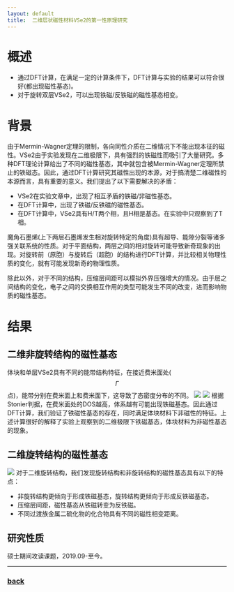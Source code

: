 ```yaml
---
layout: default
title:  二维层状磁性材料VSe2的第一性原理研究
---
```


# 概述
 - 通过DFT计算，在满足一定的计算条件下，DFT计算与实验的结果可以符合很好(都出现磁性基态)。
 - 对于旋转双层VSe2，可以出现铁磁/反铁磁的磁性基态相变。

# 背景
由于Mermin-Wagner定理的限制，各向同性介质在二维情况下不能出现本征的磁性。VSe2由于实验发现在二维极限下，具有强烈的铁磁性而吸引了大量研究。多种DFT理论计算给出了不同的磁性基态，其中就包含被Mermin-Wagner定理所禁止的铁磁态。因此，通过DFT计算研究其磁性出现的本源，对于搞清楚二维磁性的本源而言，具有重要的意义。我们提出了以下需要解决的矛盾：
 - VSe2在实验文章中，出现了相互矛盾的铁磁/非磁性基态。
 - 在DFT计算中，出现了铁磁/反铁磁的磁性基态。
 - 在DFT计算中，VSe2具有H/T两个相，且H相是基态。在实验中只观察到了T相。

魔角石墨烯(上下两层石墨烯发生相对旋转特定的角度)具有超导、能隙分裂等诸多强关联系统的性质。对于平面结构，两层之间的相对旋转可能导致新奇现象的出现。对旋转前（原胞）与旋转后（超胞）的结构进行DFT计算，并比较相关物理性质的变化，就有可能发现新奇的物理性质。

除此以外，对于不同的结构，压缩层间距可以模拟外界压强增大的情况。由于层之间结构的变化，电子之间的交换相互作用的类型可能发生不同的改变，进而影响物质的磁性基态。

# 结果
## 二维非旋转结构的磁性基态
体块和单层VSe2具有不同的能带结构特征，在接近费米面处($$\Gamma$$点)，能带分别在费米面上和费米面下，这导致了态密度分布的不同。
![](/image/bandStructure.jpg)
![](/image/dos.jpg)
根据Stonier判据，在费米面处的DOS越高，体系越有可能出现铁磁基态。因此通过DFT计算，我们验证了铁磁性基态的存在，同时满足体块材料下非磁性的特征。上述计算很好的解释了实验上观察到的二维极限下铁磁基态，体块材料为非磁性基态的现象。

## 二维旋转结构的磁性基态
![](/image/rotatedStructure.jpg)
对于二维旋转结构，我们发现旋转结构和非旋转结构的磁性基态具有以下的特点：
 - 非旋转结构更倾向于形成铁磁基态，旋转结构更倾向于形成反铁磁基态。
 - 压缩层间距，磁性基态从铁磁转变为反铁磁。
 - 不同过渡族金属二硫化物的化合物具有不同的磁性相变距离。

## 研究性质
硕士期间攻读课题，2019.09-至今。
* * *
### [back](/)